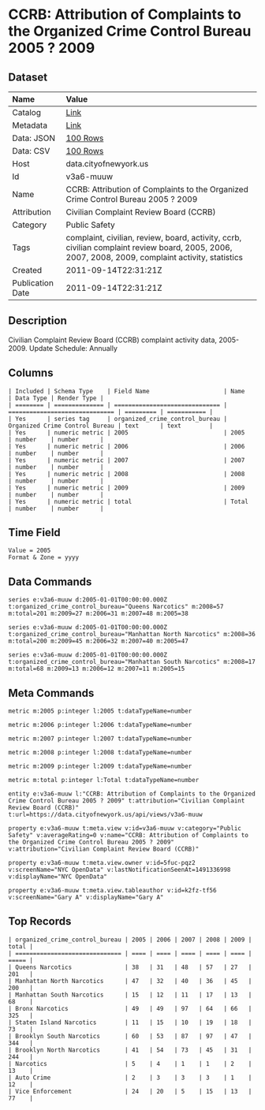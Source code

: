 # CCRB: Attribution of Complaints to the Organized Crime Control Bureau 2005 ? 2009

## Dataset

| Name | Value |
| :--- | :---- |
| Catalog | [Link](https://catalog.data.gov/dataset/ccrb-attribution-of-complaints-to-the-organized-crime-control-bureau-2005-2009-47d92) |
| Metadata | [Link](https://data.cityofnewyork.us/api/views/v3a6-muuw) |
| Data: JSON | [100 Rows](https://data.cityofnewyork.us/api/views/v3a6-muuw/rows.json?max_rows=100) |
| Data: CSV | [100 Rows](https://data.cityofnewyork.us/api/views/v3a6-muuw/rows.csv?max_rows=100) |
| Host | data.cityofnewyork.us |
| Id | v3a6-muuw |
| Name | CCRB: Attribution of Complaints to the Organized Crime Control Bureau 2005 ? 2009 |
| Attribution | Civilian Complaint Review Board (CCRB) |
| Category | Public Safety |
| Tags | complaint, civilian, review, board, activity, ccrb, civilian complaint review board, 2005, 2006, 2007, 2008, 2009, complaint activity, statistics |
| Created | 2011-09-14T22:31:21Z |
| Publication Date | 2011-09-14T22:31:21Z |

## Description

Civilian Complaint Review Board (CCRB) complaint activity data, 2005-2009. Update Schedule: Annually

## Columns

```ls
| Included | Schema Type    | Field Name                     | Name                           | Data Type | Render Type |
| ======== | ============== | ============================== | ============================== | ========= | =========== |
| Yes      | series tag     | organized_crime_control_bureau | Organized Crime Control Bureau | text      | text        |
| Yes      | numeric metric | 2005                           | 2005                           | number    | number      |
| Yes      | numeric metric | 2006                           | 2006                           | number    | number      |
| Yes      | numeric metric | 2007                           | 2007                           | number    | number      |
| Yes      | numeric metric | 2008                           | 2008                           | number    | number      |
| Yes      | numeric metric | 2009                           | 2009                           | number    | number      |
| Yes      | numeric metric | total                          | Total                          | number    | number      |
```

## Time Field

```ls
Value = 2005
Format & Zone = yyyy
```

## Data Commands

```ls
series e:v3a6-muuw d:2005-01-01T00:00:00.000Z t:organized_crime_control_bureau="Queens Narcotics" m:2008=57 m:total=201 m:2009=27 m:2006=31 m:2007=48 m:2005=38

series e:v3a6-muuw d:2005-01-01T00:00:00.000Z t:organized_crime_control_bureau="Manhattan North Narcotics" m:2008=36 m:total=200 m:2009=45 m:2006=32 m:2007=40 m:2005=47

series e:v3a6-muuw d:2005-01-01T00:00:00.000Z t:organized_crime_control_bureau="Manhattan South Narcotics" m:2008=17 m:total=68 m:2009=13 m:2006=12 m:2007=11 m:2005=15
```

## Meta Commands

```ls
metric m:2005 p:integer l:2005 t:dataTypeName=number

metric m:2006 p:integer l:2006 t:dataTypeName=number

metric m:2007 p:integer l:2007 t:dataTypeName=number

metric m:2008 p:integer l:2008 t:dataTypeName=number

metric m:2009 p:integer l:2009 t:dataTypeName=number

metric m:total p:integer l:Total t:dataTypeName=number

entity e:v3a6-muuw l:"CCRB: Attribution of Complaints to the Organized Crime Control Bureau 2005 ? 2009" t:attribution="Civilian Complaint Review Board (CCRB)" t:url=https://data.cityofnewyork.us/api/views/v3a6-muuw

property e:v3a6-muuw t:meta.view v:id=v3a6-muuw v:category="Public Safety" v:averageRating=0 v:name="CCRB: Attribution of Complaints to the Organized Crime Control Bureau 2005 ? 2009" v:attribution="Civilian Complaint Review Board (CCRB)"

property e:v3a6-muuw t:meta.view.owner v:id=5fuc-pqz2 v:screenName="NYC OpenData" v:lastNotificationSeenAt=1491336998 v:displayName="NYC OpenData"

property e:v3a6-muuw t:meta.view.tableauthor v:id=k2fz-tf56 v:screenName="Gary A" v:displayName="Gary A"
```

## Top Records

```ls
| organized_crime_control_bureau | 2005 | 2006 | 2007 | 2008 | 2009 | total | 
| ============================== | ==== | ==== | ==== | ==== | ==== | ===== | 
| Queens Narcotics               | 38   | 31   | 48   | 57   | 27   | 201   | 
| Manhattan North Narcotics      | 47   | 32   | 40   | 36   | 45   | 200   | 
| Manhattan South Narcotics      | 15   | 12   | 11   | 17   | 13   | 68    | 
| Bronx Narcotics                | 49   | 49   | 97   | 64   | 66   | 325   | 
| Staten Island Narcotics        | 11   | 15   | 10   | 19   | 18   | 73    | 
| Brooklyn South Narcotics       | 60   | 53   | 87   | 97   | 47   | 344   | 
| Brooklyn North Narcotics       | 41   | 54   | 73   | 45   | 31   | 244   | 
| Narcotics                      | 5    | 4    | 1    | 1    | 2    | 13    | 
| Auto Crime                     | 2    | 3    | 3    | 3    | 1    | 12    | 
| Vice Enforcement               | 24   | 20   | 5    | 15   | 13   | 77    | 
```